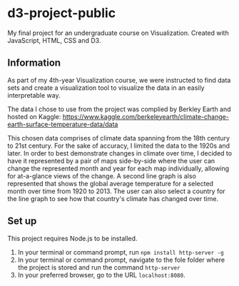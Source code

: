 # d3-project-public
My final project for an undergraduate course on Visualization. Created with JavaScript, HTML, CSS and D3.

## Information

As part of my 4th-year Visualization course, we were instructed to find data sets and create a visualization tool to visualize the data in an easily interpretable way.

The data I chose to use from the project was complied by Berkley Earth and hosted on Kaggle: https://www.kaggle.com/berkeleyearth/climate-change-earth-surface-temperature-data/data

This chosen data comprises of climate data spanning from the 18th century to 21st century. For the sake of accuracy, I limited the data to the 1920s and later. In order to best demonstrate changes in climate over time, I decided to have it represented by a pair of maps side-by-side where the user can change the represented month and year for each map individually, allowing for at-a-glance views of the change. A second line graph is also represented that shows the global average temperature for a selected month over time from 1920 to 2013. The user can also select a country for the line graph to see how that country's climate has changed over time.

## Set up

This project requires Node.js to be installed.

1. In your terminal or command prompt, run `npm install http-server -g`
1. In your terminal or command prompt, navigate to the fole folder where the project is stored and run the command `http-server`
1. In your preferred browser, go to the URL `localhost:8080`.




